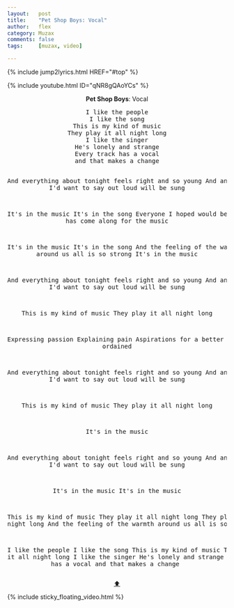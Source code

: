 ```yaml
---
layout:   post
title:    "Pet Shop Boys: Vocal"
author:   flex
category: Muzax
comments: false
tags:     [muzax, video]

---
```


{% include jump2lyrics.html HREF="#top" %}

{% include youtube.html ID="qNR8gQAoYCs" %}

<!-- break -->

<a id="top"></a>
<div id="lyrics"><div class="lyricsheader" style=""><p><center><b>Pet Shop Boys</b>: Vocal</center></p></div>
<center><pre>
I like the people
I like the song
This is my kind of music
They play it all night long
I like the singer
He's lonely and strange
Every track has a vocal
and that makes a change

And everything about tonight feels right and so young
And anything I'd want to say out loud will be sung

It's in the music
It's in the song
Everyone I hoped would be around
has come along
for the music

It's in the music
It's in the song
And the feeling of the warmth around us all
is so strong
It's in the music

And everything about tonight feels right and so young
And anything I'd want to say out loud will be sung

This is my kind of music
They play it all night long

Expressing passion
Explaining pain
Aspirations for a better life
are ordained

And everything about tonight feels right and so young
And anything I'd want to say out loud will be sung

This is my kind of music
They play it all night long

It's in the music

And everything about tonight feels right and so young
And anything I'd want to say out loud will be sung

It's in the music
It's in the music

This is my kind of music
They play it all night long
They play it all night long
And the feeling of the warmth around us all
is so strong

I like the people
I like the song
This is my kind of music
They play it all night long
I like the singer
He's lonely and strange
Every track has a vocal
and that makes a change
</pre>
<a href="#top">⬆</a></center></div>

<div class="sticky_floating_video"></div>
{% include sticky_floating_video.html %}
